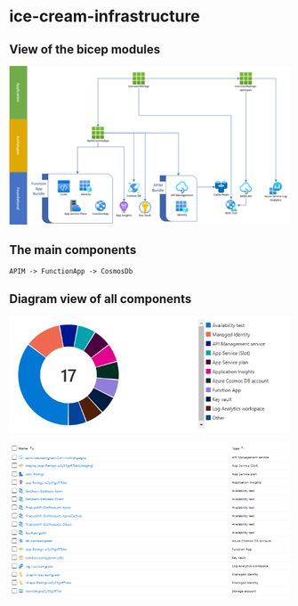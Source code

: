 # ice-cream-infrastructure

## View of the bicep modules

![bicep module view](bicepSchematic.png)

## The main components

```text
APIM -> FunctionApp -> CosmosDb
```

## Diagram view of all components

![donut summary of resources](assets/resourcesummarydonut.png)

![list summary of resources](assets/resourcesummarylist.png)
